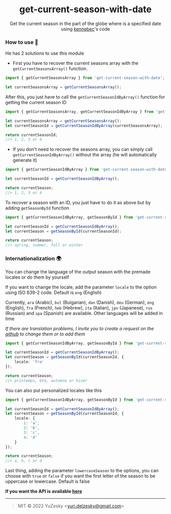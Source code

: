 <div align="center">

# get-current-season-with-date
Get the current season in the part of the globe where is a specified date using [kennebec](https://stackoverflow.com/a/5671172)'s code

</div>

### How to use 🤔
He has 2 solutions to use this module

- First you have to recover the current seasons array with the `getCurrentSeasonsArray()` function.

```typescript
import { getCurrentSeasonsArray } from 'get-current-season-with-date';

let currentSeasonsArray = getCurrentSeasonsArray();
```

After this, you just have to call the `getCurrentSeasonIdByArray()` function for getting the current season ID

```typescript
import { getCurrentSeasonsArray, getCurrentSeasonIdByArray } from 'get-current-season-with-date';

let currentSeasonsArray = getCurrentSeasonsArray();
let currentSeasonId = getCurrentSeasonIdByArray(currentSeasonsArray);

return currentSeasonId;
//> 1, 2, 3 or 4
```

- If you don't need to recover the seasons array, you can simply call `getCurrentSeasonIdByArray()` without the array (he will automatically generate it)

```typescript
import { getCurrentSeasonIdByArray } from 'get-current-season-with-date';

let currentSeasonId = getCurrentSeasonIdByArray();

return currentSeason;
//> 1, 2, 3 or 4
```

To recover a season with an ID, you just have to do it as above but by adding `getSeasonById` function

```typescript
import { getCurrentSeasonIdByArray, getSeasonById } from 'get-current-season-with-date';

let currentSeasonId = getCurrentSeasonIdByArray();
let currentSeason = getSeasonById(currentSeasonId);

return currentSeason;
//> spring, summer, fall or winter
```

### Internationalization 🌍
You can change the language of the output season with the premade locales or do them by yourself

If you want to change the locale, add the parameter `locale` to the option using ISO 639-2 code. Default is `eng` (English) 

Currently, `ara` (Arabic), `bul` (Bulgarian), `dan` (Danish), `deu` (German), `eng` (English), `fra` (French), `heb` (Hebrew), `ita` (Italian), `jpn` (Japanese), `rus` (Russian) and `spa` (Spanish) are available. Other languages ​​will be added in time

*If there are translation problems, I invite you to create a request on the [github](https://github.com/YuZesky/get-current-season-with-date) to change them or to add them*

```typescript
import { getCurrentSeasonIdByArray, getSeasonById } from 'get-current-season-with-date';

let currentSeasonId = getCurrentSeasonIdByArray();
let currentSeason = getSeasonById(currentSeasonId, {
    locale: 'fra'
});

return currentSeason;
//> printemps, été, automne or hiver
```

You can also put personalized locales like this

```typescript
import { getCurrentSeasonIdByArray, getSeasonById } from 'get-current-season-with-date';

let currentSeasonId = getCurrentSeasonIdByArray();
let currentSeason = getSeasonById(currentSeasonId, {
    locale: {
        1: 'a',
        2: 'b',
        3: 'c',
        4: 'd'
    }
});

return currentSeason;
//> a, b, c or d
```

Last thing, adding the parameter `lowercaseSeason` to the options, you can choose with `true` or `false` if you want the first letter of the season to be uppercase or lowercase. Default is false

**If you want the API is available [here](docs/modules.md)**

<hr/>

> MIT © 2022 YuZesky <<yuri.delzesky@gmail.com>>